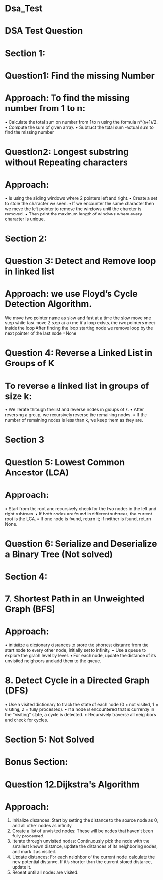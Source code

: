 # Dsa_Test
# DSA Test Question
# Section 1:
# Question1: Find the missing Number
# Approach: To find the missing number from 1 to n:
•	Calculate the total sum on number from 1 to n using the formula n*(n+1)/2.
•	Compute the sum of given array.
•	Subtract the total sum -actual sum to find the missing number.
# Question2: Longest substring without Repeating characters
# Approach: 
•	Is using the sliding windows where 2 pointers left and right.
•	Create a set to store the character we seen.
•	If we encounter the same character then we move the left pointer to remove the windows until the charcter is removed.
•	Then print the maximum length of windows where every character is unique.
# Section 2:
# Question 3: Detect and Remove loop in linked list
# Approach: we use Floyd’s Cycle Detection Algorithm.
We move two pointer name as slow and fast at a time the slow move one step while fast move 2 step at a time
If a loop exists, the two pointers meet inside the loop
After finding the loop starting node we remove loop by the next pointer of the last node =None

# Question 4: Reverse a Linked List in Groups of K
# To reverse a linked list in groups of size k:
•	We iterate through the list and reverse nodes in groups of k.
•	After reversing a group, we recursively reverse the remaining nodes.
•	If the number of remaining nodes is less than k, we keep them as they are.
# Section 3
# Question 5: Lowest Common Ancestor (LCA)
# Approach:
•	Start from the root and recursively check for the two nodes in the left and right subtrees.
•	If both nodes are found in different subtrees, the current root is the LCA.
•	If one node is found, return it; if neither is found, return None.
# Question 6: Serialize and Deserialize a Binary Tree (Not solved)

# Section 4:
# 7. Shortest Path in an Unweighted Graph (BFS)
# Approach:
•	Initialize a dictionary distances to store the shortest distance from the start node to every other node, initially set to infinity.
•	Use a queue to explore the graph level by level.
•	For each node, update the distance of its unvisited neighbors and add them to the queue.
# 8. Detect Cycle in a Directed Graph (DFS)
•	Use a visited dictionary to track the state of each node (0 = not visited, 1 = visiting, 2 = fully processed).
•	If a node is encountered that is currently in the "visiting" state, a cycle is detected.
•	Recursively traverse all neighbors and check for cycles.

# Section 5: Not Solved
# Bonus Section:
# Question 12.Dijkstra's Algorithm
# Approach:
1.	Initialize distances: Start by setting the distance to the source node as 0, and all other nodes as infinity.
2.	Create a list of unvisited nodes: These will be nodes that haven’t been fully processed.
3.	Iterate through unvisited nodes: Continuously pick the node with the smallest known distance, update the distances of its neighboring nodes, and mark it as visited.
4.	Update distances: For each neighbor of the current node, calculate the new potential distance. If it’s shorter than the current stored distance, update it.
5.	Repeat until all nodes are visited.




